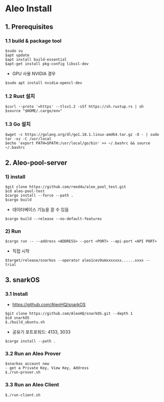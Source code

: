 
# Aleo Install

## 1. Prerequisites

### 1.1 build & package tool
```
$sudo su
$apt update
$apt install build-essential
$apt-get install pkg-config libssl-dev
```
- GPU 사용 NVIDIA 경우
```
$sudo apt install nvidia-opencl-dev
```
### 1.2 Rust 설치
```
$curl --proto '=https' --tlsv1.2 -sSf https://sh.rustup.rs | sh
$source "$HOME/.cargo/env"
```
### 1.3 Go 설치
```
$wget -c https://golang.org/dl/go1.18.1.linux-amd64.tar.gz -O - | sudo tar -xz -C /usr/local
$echo 'export PATH=$PATH:/usr/local/go/bin' >> ~/.bashrc && source ~/.bashrc
```

## 2. Aleo-pool-server
### 1) install
```
$git clone https://github.com/reed4u/aleo_pool_test.git
$cd aleo-pool-test
$cargo install --force --path .
$cargo build
```
- 데이터베이스 기능을 끌 수 있음 
```
$cargo build --release --no-default-features
```
### 2) Run
```
$cargo run -- --address <ADDRESS> --port <PORT> --api-port <API PORT>
```
- 직접 시작
```
$target/release/snarkos --operator aleo1cev9umxxxxxxx......xxxx --trial
```

## 3. snarkOS

### 3.1 Install
- https://github.com/AleoHQ/snarkOS
```
$git clone https://github.com/AleoHQ/snarkOS.git --depth 1
$cd snarkOS
$./build_ubuntu.sh
```
- 공유기 포트포워드: 4133, 3033
```
$cargo install --path .
```

### 3.2 Run an Aleo Prover
```
$snarkos account new
- get a Private Key, View Key, Address
$./run-prover.sh
```
### 3.3 Run an Aleo Client
```
$./run-client.sh
```



